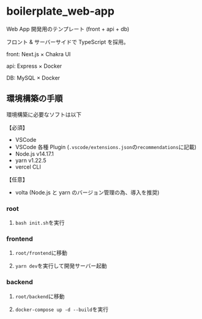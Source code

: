 # boilerplate_web-app

Web App 開発用のテンプレート (front + api + db)

フロント & サーバーサイドで TypeScript を採用。

front: Next.js × Chakra UI

api: Express × Docker

DB: MySQL × Docker

## 環境構築の手順

環境構築に必要なソフトは以下

【必須】

- VSCode
- VSCode 各種 Plugin (`.vscode/extensions.json`の`recommendations`に記載)
- Node.js v14.17.1
- yarn v1.22.5
- vercel CLI

【任意】

- volta (Node.js と yarn のバージョン管理の為、導入を推奨)

### root

1. `bash init.sh`を実行

### frontend

1. `root/frontend`に移動

2. `yarn dev`を実行して開発サーバー起動

### backend

1. `root/backend`に移動

2. `docker-compose up -d --build`を実行
